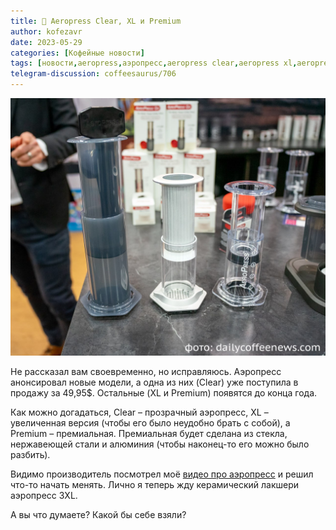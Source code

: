 ```yaml
---
title: 📰 Aeropress Clear, XL и Premium
author: kofezavr
date: 2023-05-29
categories: [Кофейные новости]
tags: [новости,aeropress,аэропресс,aeropress clear,aeropress xl,aeropress premium]
telegram-discussion: coffeesaurus/706
--- 
```

![Aeropress Clear, XL и Premium](/assets/img/posts/23/05/new-aeropress.jpg)

Не рассказал вам своевременно, но исправляюсь. Аэропресс анонсировал новые модели, а одна из них (Clear) уже поступила в продажу за 49,95$. Остальные (XL и Premium) появятся до конца года. 

Как можно догадаться, Clear – прозрачный аэропресс, XL – увеличенная версия (чтобы его было неудобно брать с собой), а Premium – премиальная. Премиальная будет сделана из стекла, нержавеющей стали и алюминия (чтобы наконец-то его можно было разбить). 

Видимо производитель посмотрел моё [видео про аэропресс](https://youtu.be/Wxt2TBt-hXs) и решил что-то начать менять. Лично я теперь жду керамический лакшери аэропресс 3XL. 

А вы что думаете? Какой бы себе взяли?